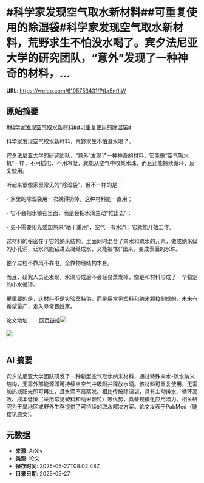 # #科学家发现空气取水新材料##可重复使用的除湿袋#科学家发现空气取水新材料，荒野求生不怕没水喝了。宾夕法尼亚大学的研究团队，“意外”发现了一种神奇的材料，...

**URL**: https://weibo.com/6105753431/PtLr5m1IW

## 原始摘要

<a href="https://m.weibo.cn/search?containerid=231522type%3D1%26t%3D10%26q%3D%23%E7%A7%91%E5%AD%A6%E5%AE%B6%E5%8F%91%E7%8E%B0%E7%A9%BA%E6%B0%94%E5%8F%96%E6%B0%B4%E6%96%B0%E6%9D%90%E6%96%99%23&amp;extparam=%23%E7%A7%91%E5%AD%A6%E5%AE%B6%E5%8F%91%E7%8E%B0%E7%A9%BA%E6%B0%94%E5%8F%96%E6%B0%B4%E6%96%B0%E6%9D%90%E6%96%99%23" data-hide=""><span class="surl-text">#科学家发现空气取水新材料#</span></a><a href="https://m.weibo.cn/search?containerid=231522type%3D1%26t%3D10%26q%3D%23%E5%8F%AF%E9%87%8D%E5%A4%8D%E4%BD%BF%E7%94%A8%E7%9A%84%E9%99%A4%E6%B9%BF%E8%A2%8B%23&amp;extparam=%23%E5%8F%AF%E9%87%8D%E5%A4%8D%E4%BD%BF%E7%94%A8%E7%9A%84%E9%99%A4%E6%B9%BF%E8%A2%8B%23" data-hide=""><span class="surl-text">#可重复使用的除湿袋#</span></a><br><br>科学家发现空气取水新材料，荒野求生不怕没水喝了。<br><br>宾夕法尼亚大学的研究团队，“意外”发现了一种神奇的材料，它能像“空气吸水机”一样，不用插电、不用冷凝，就能从空气中收集水珠，而且还能持续循环，反复使用。<br><br>听起来很像家里常见的“除湿袋”，但不一样的是：<br><br>- 家里的除湿袋用一次就得扔掉，这种材料能一直用；<br><br>- 它不会把水锁在里面，而是会把水滴主动“推出去”；<br><br>- 更不需要阳光或加热来“晒干重用”，空气一有水汽，它就能开始工作。<br><br>这材料的秘密在于它的纳米结构。里面同时混合了亲水和疏水的元素，做成纳米级的小孔洞，让水汽能钻进去凝结成水，又能被“挤”出来，变成表面的水珠。<br><br>整个过程不靠风不靠电，全靠物理结构本身。<br><br>而且，研究人员还发现，水滴形成后不会轻易蒸发掉，像是和材料形成了一个稳定的小水循环。<br><br>更重要的是，这材料不是实验室特供，而是用常见塑料和纳米颗粒制成的，未来有希望量产，走入寻常百姓家。<br><br>论文地址：<a href="https://weibo.cn/sinaurl?u=https%3A%2F%2Fpubmed.ncbi.nlm.nih.gov%2F40397751%2F" data-hide=""><span class="url-icon"><img style="width: 1rem;height: 1rem" src="https://h5.sinaimg.cn/upload/2015/09/25/3/timeline_card_small_web_default.png" referrerpolicy="no-referrer"></span><span class="surl-text">网页链接</span></a><img style="" src="https://tvax3.sinaimg.cn/large/006Fd7o3gy1i1u37f3c6kj30lp0ij11a.jpg" referrerpolicy="no-referrer"><br><br><img style="" src="https://tvax4.sinaimg.cn/large/006Fd7o3gy1i1u37g3rf7j30m80n3qir.jpg" referrerpolicy="no-referrer"><br><br>

## AI 摘要

宾夕法尼亚大学团队研发了一种新型空气取水纳米材料，通过特殊亲水-疏水纳米结构，无需外部能源即可持续从空气中吸附并释放水滴。该材料可重复使用，无需加热或阳光即可再生，且水滴不易蒸发。相比传统除湿袋，具有主动排水、循环高效、成本低廉（采用常见塑料和纳米颗粒）等优势，具备规模化应用潜力。相关研究为干旱地区或野外生存提供了可持续的取水解决方案。论文发表于PubMed（链接见原文）。

## 元数据

- **来源**: ArXiv
- **类型**: 论文
- **保存时间**: 2025-05-27T08:02:48Z
- **目录日期**: 2025-05-27
